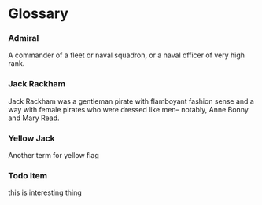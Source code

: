 # Glossary

### Admiral

A commander of a fleet or naval squadron, or a naval officer of very high rank.

### Jack Rackham

Jack Rackham was a gentleman pirate with flamboyant fashion sense and a way with female pirates who were dressed like men– notably, Anne Bonny and Mary Read.

### Yellow Jack

Another term for yellow flag

### Todo Item

this is interesting thing
